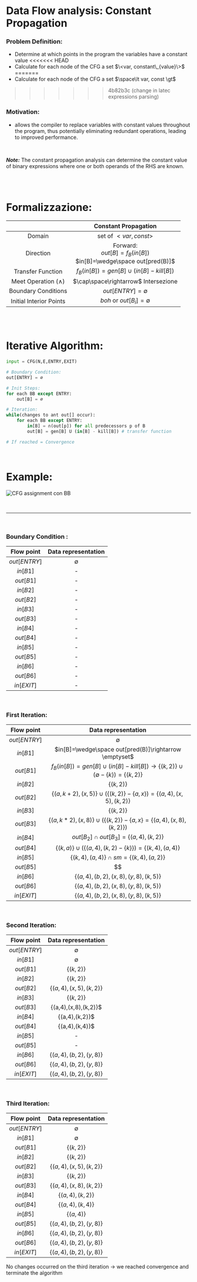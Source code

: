# Data Flow analysis: Constant Propagation

### Problem Definition:

- Determine at which points in the program the variables have a constant value
<<<<<<< HEAD
- Calculate for each node of the CFG a set $\<var, constant\_{value}\>$
=======
- Calculate for each node of the CFG a set $\space\lt var, const \gt$
>>>>>>> 4b82b3c (change in latec expressions parsing)

### Motivation:

- allows the compiler to replace variables with constant values throughout the program, thus potentially eliminating redundant operations, leading to improved performance.

<br>

**_Note:_** The constant propagation analysis can determine the constant value of binary expressions where one or both operands of the RHS are known.

<br><br>

# Formalizzazione:

|                           |                        **Constant Propagation**                        |
| :-----------------------: | :--------------------------------------------------------------------: |
|          Domain           |                      set of $\lt var, const \gt$                       |
|         Direction         | Forward:<br>$out[B]=f_B(in[B])$ <br> $in[B]=\wedge\space out[pred(B)]$ |
|     Transfer Function     |               $f_B(in[B])=gen[B] \cup (in[B] - kill[B])$               |
| Meet Operation $(\wedge)$ |                  $\cap\space\rightarrow$ Intersezione                  |
|    Boundary Conditions    |                        $out[ENTRY] = \emptyset$                        |
|  Initial Interior Points  |                    $boh$ or $out[B_i] = \emptyset$                     |

<br><br>

# Iterative Algorithm:

```python
input = CFG(N,E,ENTRY,EXIT)

# Boundary Condition:
out[ENTRY] = ∅

# Init Steps:
for each BB except ENTRY:
    out[B] = ∅

# Iteration:
while(changes to ant out[] occur):
    for each BB except ENTRY:
        in[B] = ∩(out[p]) for all predecessors p of B
        out[B] = gen[B] U (in[B] - kill[B]) # transfer function

# If reached = Convergence
```

<br>

# Example:

![CFG assignment con BB](../../images/CFG_BB_CP.png)

<br>

---

<br>

### Boundary Condition :

|  Flow point  | Data representation |
| :----------: | :-----------------: |
| $out[ENTRY]$ |     $\emptyset$     |
|   $in[B1]$   |          -          |
|  $out[B1]$   |          -          |
|   $in[B2]$   |          -          |
|  $out[B2]$   |          -          |
|   $in[B3]$   |          -          |
|  $out[B3]$   |          -          |
|   $in[B4]$   |          -          |
|  $out[B4]$   |          -          |
|   $in[B5]$   |          -          |
|  $out[B5]$   |          -          |
|   $in[B6]$   |          -          |
|  $out[B6]$   |          -          |
|  $in[EXIT]$  |          -          |

<br>

### First Iteration:

|  Flow point  |                                         Data representation                                          |
| :----------: | :--------------------------------------------------------------------------------------------------: |
| $out[ENTRY]$ |                                             $\emptyset$                                              |
|   $in[B1]$   |                        $in[B]=\wedge\space out[pred(B)]\rightarrow \emptyset$                        |
|  $out[B1]$   | $f_B(in[B])=gen[B] \cup (in[B] - kill[B]) \rightarrow \{(k,2)\}\cup (\emptyset - \{k\}) = \{(k,2)\}$ |
|   $in[B2]$   |                                             $\{(k,2)\}$                                              |
|  $out[B2]$   |                $\{(a,k + 2),(x,5)\} \cup (\{(k,2)\}- \{a,x\})=\{(a,4),(x,5),(k,2)\}$                 |
|   $in[B3]$   |                                             $\{(k,2)\}$                                              |
|  $out[B3]$   |                $\{(a,k*2),(x,8)\}\cup (\{(k,2)\} - \{a,x\} = \{(a,4),(x,8),(k,2)\})$                 |
|   $in[B4]$   |                               $out[B_2]\cap out[B_3]= \{(a,4),(k,2)\}$                               |
|  $out[B4]$   |                     $\{(k,a)\}\cup (\{(a,4),(k,2) - \{k\}\}) = \{(k,4),(a,4)\}$                      |
|   $in[B5]$   |                              $\{(k,4),(a,4)\}\cap sm = \{(k,4),(a,2)\}$                              |
|  $out[B5]$   |                                                  $$                                                  |
|   $in[B6]$   |                                 $\{(a,4),(b,2),(x,8),(y,8),(k,5)\}$                                  |
|  $out[B6]$   |                                 $\{(a,4),(b,2),(x,8),(y,8),(k,5)\}$                                  |
|  $in[EXIT]$  |                                 $\{(a,4),(b,2),(x,8),(y,8),(k,5)\}$                                  |

<br>

### Second Iteration:

|  Flow point  |   Data representation   |
| :----------: | :---------------------: |
| $out[ENTRY]$ |       $\emptyset$       |
|   $in[B1]$   |       $\emptyset$       |
|  $out[B1]$   |       $\{(k,2)\}$       |
|   $in[B2]$   |       $\{(k,2)\}$       |
|  $out[B2]$   | $\{(a,4),(x,5),(k,2)\}$ |
|   $in[B3]$   |       $\{(k,2)\}$       |
|  $out[B3]$   | \{(a,4),(x,8),(k,2)\}$  |
|   $in[B4]$   |    \{(a,4),(k,2)\}$     |
|  $out[B4]$   |    \{(a,4),(k,4)\}$     |
|   $in[B5]$   |            -            |
|  $out[B5]$   |            -            |
|   $in[B6]$   | $\{(a,4),(b,2),(y,8)\}$ |
|  $out[B6]$   | $\{(a,4),(b,2),(y,8)\}$ |
|  $in[EXIT]$  | $\{(a,4),(b,2),(y,8)\}$ |

<br>

### Third Iteration:

|  Flow point  |   Data representation   |
| :----------: | :---------------------: |
| $out[ENTRY]$ |       $\emptyset$       |
|   $in[B1]$   |       $\emptyset$       |
|  $out[B1]$   |       $\{(k,2)\}$       |
|   $in[B2]$   |       $\{(k,2)\}$       |
|  $out[B2]$   | $\{(a,4),(x,5),(k,2)\}$ |
|   $in[B3]$   |       $\{(k,2)\}$       |
|  $out[B3]$   | $\{(a,4),(x,8),(k,2)\}$ |
|   $in[B4]$   |    $\{(a,4),(k,2)\}$    |
|  $out[B4]$   |    $\{(a,4),(k,4)\}$    |
|   $in[B5]$   |       $\{(a,4)\}$       |
|  $out[B5]$   | $\{(a,4),(b,2),(y,8)\}$ |
|   $in[B6]$   | $\{(a,4),(b,2),(y,8)\}$ |
|  $out[B6]$   | $\{(a,4),(b,2),(y,8)\}$ |
|  $in[EXIT]$  | $\{(a,4),(b,2),(y,8)\}$ |

No changes occurred on the third iteration $\rightarrow$ we reached convergence and terminate the algorithm
